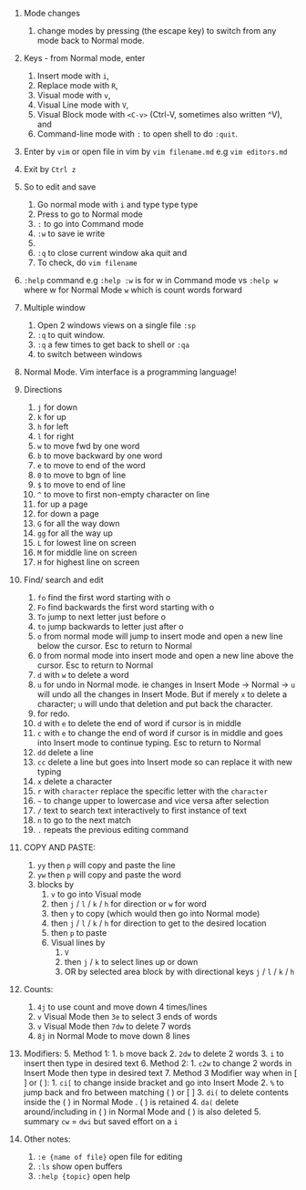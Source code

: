 1.  Mode changes
    1. change modes by pressing <ESC> (the escape key) to switch from any mode back to Normal mode. 
2.  Keys - from Normal mode, enter 
    1. Insert mode with `i`, 
    2. Replace mode with `R`, 
    3. Visual mode with `v`, 
    4. Visual Line mode with `V`, 
    5. Visual Block mode with `<C-v>` (Ctrl-V, sometimes also written ^V), and 
    6. Command-line mode with `:` to open shell to do `:quit`.
3.  Enter by `vim` or open file in vim by `vim filename.md` e.g `vim editors.md`
4.  Exit by `Ctrl z`
5.  So to edit and save
    1.  Go normal mode with `i` and type type type
    2.  Press <Esc> to go to Normal mode
    3.  `:` to go into Command mode
    4.  `:w` to save ie write
    5.  <Enter>
    6.  `:q` to close current window aka quit and <Enter>
    7.  To check, do `vim filename`
6.  `:help` command e.g `:help :w` is for w in Command mode vs `:help w` where w for Normal Mode `w` which is count words forward
7.  Multiple window
    1.  Open 2 windows views on a single file `:sp` 
    2.  `:q` to quit window. 
    3.  `:q` a few times to get back to shell or `:qa`
    4.  <Ctrl W> to switch between windows
8.  Normal Mode. Vim interface is a programming language!
9.  Directions 
    1.  `j` for down
    2.  `k` for up
    3.  `h` for left
    4.  `l` for right
    5.  `w` to move fwd by one word
    6.  `b` to move backward by one word
    7.  `e` to move to end of the word
    8.  `0` to move to bgn of line
    9.  `$` to move to end of line
    10. `^` to move to first non-empty character on line
    11. <Ctrl U> for up a page
    12. <Ctrl D> for down a page
    13. `G` for all the way down
    14. `gg` for all the way up
    15. `L` for lowest line on screen
    16. `M` for middle line on screen
    17. `H` for highest line on screen
10. Find/ search and edit
    1.  `fo` find the first word starting with o
    2.  `Fo` find backwards the first word starting with o
    3.  `To` jump to next letter just before o
    4.  `to` jump backwards to letter just after o
    5.  `o` from normal mode will jump to insert mode and open a new line below the cursor. Esc to return to Normal
    6.  `O` from normal mode into insert mode and open a new line above the cursor. Esc to return to Normal
    7.  `d` with `w` to delete a word
    8.  `u` for undo in Normal mode. ie changes in Insert Mode -> Normal -> `u` will undo all the changes in Insert Mode. But if merely `x` to delete a character; `u` will undo that deletion and put back the character.
    9.  <Ctrl R> for redo.
    10. `d` with `e` to delete the end of word if cursor is in middle
    11. `c` with `e` to change the end of word if cursor is in middle and goes into Insert mode to continue typing. Esc to return to Normal
    12. `dd` delete a line
    13. `cc` delete a line but goes into Insert mode so can replace it with new typing
    14. `x` delete a character
    15. `r` with `character` replace the specific letter with the `character`
    16. `~` to change upper to lowercase and vice versa after selection  
    17. `/` text to search text interactively to first instance of text
    18. `n` to go to the next match
    19. `.` repeats the previous editing command
11. COPY AND PASTE:
    1.  `yy` then `p` will copy and paste the line
    2.  `yw` then `p` will copy and paste the word
    3.  blocks by 
        1.  `v` to go into Visual mode 
        2.  then `j` / `l` / `k` / `h` for direction or `w` for word 
        3.  then `y` to copy (which would then go into Normal mode)
        4.  then `j` / `l` / `k` / `h` for direction to get to the desired location
        5.  then `p` to paste
        6. Visual lines by 
           1. `V`
           2. then `j` / `k` to select lines up or down
           3. OR by selected area block by with directional keys `j` / `l` / `k` / `h`
12. Counts:
    1.  `4j` to use count and move down 4 times/lines
    2.  `v` Visual Mode then `3e` to select 3 ends of words
    3.  `v` Visual Mode then `7dw` to delete 7 words
    4.  `8j` in Normal Mode to move down 8 lines

13.  Modifiers:
    5.  Method 1: 
         1.  `b` move back
         2.  `2dw` to delete 2 words
         3.  `i`  to insert then type in desired text
    6.  Method 2:
         1.  `c2w` to change 2 words in Insert Mode then type in desired text
    7.  Method 3 Modifier way when in [ ] or ( ):
         1.  `ci[` to change inside bracket and go into Insert Mode
         2.  `%` to jump back and fro between matching ( ) or [ ]
         3.  `di(` to delete contents inside the ( ) in Normal Mode . ( ) is retained
         4.  `da(` delete around/including in ( ) in Normal Mode and ( ) is also deleted
         5.  summary `cw` = `dwi` but saved effort on a `i`
14. Other notes:
    1.  `:e {name of file}` open file for editing
    2.  `:ls` show open buffers
    3.  `:help {topic}` open help